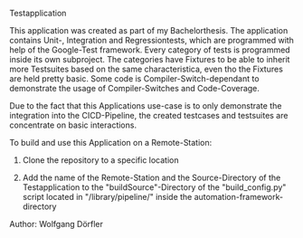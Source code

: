 Testapplication 

This application was created as part of my Bachelorthesis.
The application contains Unit-, Integration and Regressiontests, which are programmed with help of the Google-Test framework.
Every category of tests is programmed inside its own subproject.
The categories have Fixtures to be able to inherit more Testsuites based on the same characteristica, even tho the Fixtures are held pretty basic.
Some code is Compiler-Switch-dependant to demonstrate the usage of Compiler-Switches and Code-Coverage.

Due to the fact that this Applications use-case is to only demonstrate the integration into the CICD-Pipeline, the created testcases and testsuites are concentrate on basic interactions.
	
To build and use this Application on a Remote-Station:

1. Clone the repository to a specific location

2. Add the name of the Remote-Station and the Source-Directory of the Testapplication to the "buildSource"-Directory of the "build_config.py" script located in "/library/pipeline/" inside the automation-framework-directory


Author: Wolfgang Dörfler